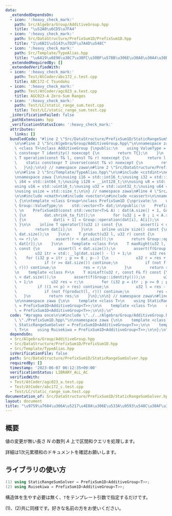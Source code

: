 ```yaml
---
data:
  _extendedDependsOn:
  - icon: ':heavy_check_mark:'
    path: Src/Algebra/Group/AdditiveGroup.hpp
    title: "\u52A0\u6CD5\u7FA4"
  - icon: ':heavy_check_mark:'
    path: Src/DataStructure/PrefixSum1D/PrefixSum1D.hpp
    title: "1\u6B21\u5143\u7D2F\u7A4D\u548C"
  - icon: ':heavy_check_mark:'
    path: Src/Template/TypeAlias.hpp
    title: "\u6A19\u6E96\u30C7\u30FC\u30BF\u578B\u306E\u30A8\u30A4\u30EA\u30A2\u30B9"
  _extendedRequiredBy: []
  _extendedVerifiedWith:
  - icon: ':heavy_check_mark:'
    path: Test/AtCoder/abc172_c.test.cpp
    title: ABC172-C Tsundoku
  - icon: ':heavy_check_mark:'
    path: Test/AtCoder/agc023_a.test.cpp
    title: AGC023-A Zero-Sum Ranges
  - icon: ':heavy_check_mark:'
    path: Test/LC/static_range_sum.test.cpp
    title: Test/LC/static_range_sum.test.cpp
  _isVerificationFailed: false
  _pathExtension: hpp
  _verificationStatusIcon: ':heavy_check_mark:'
  attributes:
    links: []
  bundledCode: "#line 2 \"Src/DataStructure/PrefixSum1D/StaticRangeSumSolver.hpp\"\
    \n\n#line 2 \"Src/Algebra/Group/AdditiveGroup.hpp\"\n\nnamespace zawa {\n\ntemplate\
    \ <class T>\nclass AdditiveGroup {\npublic:\n    using ValueType = T;\n    static\
    \ constexpr T identity() noexcept {\n        return T{};\n    }\n    static constexpr\
    \ T operation(const T& l, const T& r) noexcept {\n        return l + r;\n    }\n\
    \    static constexpr T inverse(const T& v) noexcept {\n        return -v;\n \
    \   }\n};\n\n} // namespace zawa\n#line 2 \"Src/DataStructure/PrefixSum1D/PrefixSum1D.hpp\"\
    \n\n#line 2 \"Src/Template/TypeAlias.hpp\"\n\n#include <cstdint>\n#include <cstddef>\n\
    \nnamespace zawa {\n\nusing i16 = std::int16_t;\nusing i32 = std::int32_t;\nusing\
    \ i64 = std::int64_t;\nusing i128 = __int128_t;\n\nusing u8 = std::uint8_t;\n\
    using u16 = std::uint16_t;\nusing u32 = std::uint32_t;\nusing u64 = std::uint64_t;\n\
    \nusing usize = std::size_t;\n\n} // namespace zawa\n#line 4 \"Src/DataStructure/PrefixSum1D/PrefixSum1D.hpp\"\
    \n\n#include <cmath>\n#include <vector>\n#include <cassert>\n\nnamespace zawa\
    \ {\n\ntemplate <class Group>\nclass PrefixSum1D {\nprivate:\n    using T = typename\
    \ Group::ValueType;\n    std::vector<T> dat;\n\npublic:\n    PrefixSum1D() = default;\
    \ \n    PrefixSum1D(const std::vector<T>& A) : dat(A.size() + 1, Group::identity())\
    \ {\n        dat.shrink_to_fit();\n        for (u32 i = 0 ; i < A.size() ; i++)\
    \ {\n            dat[i + 1] = Group::operation(dat[i], A[i]);\n        }\n   \
    \ }\n\n    inline T operator[](u32 i) const {\n        assert(i < dat.size());\n\
    \        return dat[i];\n    }\n\n    inline usize size() const {\n        return\
    \ dat.size();\n    }\n\n    T product(u32 l, u32 r) const {\n        assert(l\
    \ <= r);\n        assert(r < dat.size());\n        return Group::operation(Group::inverse(dat[l]),\
    \ dat[r]);\n    }\n\n    template <class F>\n    T maxRight(u32 l, const F& f)\
    \ const {\n        assert(l < dat.size());\n        assert(f(Group::identity()));\n\
    \        u32 itr = std::__lg(dat.size() - l) + 1;\n        u32 res = l;\n    \
    \    for (i32 p = itr ; p >= 0 ; p--) {\n            u32 r = res + (1 << p);\n\
    \            if (r >= dat.size()) continue;\n            if (not f(product(l,\
    \ r))) continue;\n            res = r;\n        }\n        return res;\n    }\n\
    \n    template <class F>\n    T minLeft(u32 r, const F& f) const {\n        assert(r\
    \ < dat.size());\n        assert(f(Group::identity()));\n        u32 itr = std::__lg(r)\
    \ + 1;\n        u32 res = r;\n        for (i32 p = itr ; p >= 0 ; p--) {\n   \
    \         if ((1 << p) > res) continue;\n            u32 l = res - (1 << p);\n\
    \            if (not f(product(l, r))) continue;\n            res = l;\n     \
    \   }\n        return res;\n    }\n};\n\n} // namespace zawa\n#line 5 \"Src/DataStructure/PrefixSum1D/StaticRangeSumSolver.hpp\"\
    \n\nnamespace zawa {\n\n    template <class T>\n    using StaticRangeSumSolver\
    \ = PrefixSum1D<AdditiveGroup<T>>;\n\n    template <class T>\n    using Ruisekiwa\
    \ = PrefixSum1D<AdditiveGroup<T>>;\n\n};\n"
  code: "#pragma once\n\n#include \"../../Algebra/Group/AdditiveGroup.hpp\"\n#include\
    \ \"./PrefixSum1D.hpp\"\n\nnamespace zawa {\n\n    template <class T>\n    using\
    \ StaticRangeSumSolver = PrefixSum1D<AdditiveGroup<T>>;\n\n    template <class\
    \ T>\n    using Ruisekiwa = PrefixSum1D<AdditiveGroup<T>>;\n\n};\n"
  dependsOn:
  - Src/Algebra/Group/AdditiveGroup.hpp
  - Src/DataStructure/PrefixSum1D/PrefixSum1D.hpp
  - Src/Template/TypeAlias.hpp
  isVerificationFile: false
  path: Src/DataStructure/PrefixSum1D/StaticRangeSumSolver.hpp
  requiredBy: []
  timestamp: '2023-06-07 06:12:35+09:00'
  verificationStatus: LIBRARY_ALL_AC
  verifiedWith:
  - Test/AtCoder/agc023_a.test.cpp
  - Test/AtCoder/abc172_c.test.cpp
  - Test/LC/static_range_sum.test.cpp
documentation_of: Src/DataStructure/PrefixSum1D/StaticRangeSumSolver.hpp
layout: document
title: "\u9759\u7684\u306A\u5217\u4E0A\u306E\u533A\u9593\u548C\u30AF\u30A8\u30EA"
---
```


## 概要

値の変更が無い長さ $N$ の数列 $A$ 上で区間和クエリを処理します。

詳細は1次元累積和のドキュメントを確認お願いします。

## ライブラリの使い方

```cpp
(1) using StaticRangeSumSolver = PrefixSum1D<AdditiveGroup<T>>;
(2) using Ruisekiwa = PrefixSum1D<AdditiveGroup<T>>;
```

構造体を生やす必要は無く、`T`をテンプレート引数で指定するだけです。

(1)、(2)共に同様です。好きな名前の方をお使いください。
